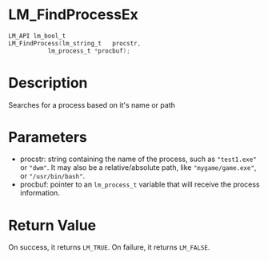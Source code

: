 # LM_FindProcessEx

```c
LM_API lm_bool_t
LM_FindProcess(lm_string_t   procstr,
	       lm_process_t *procbuf);
```

# Description

Searches for a process based on it's name or path

# Parameters

- procstr: string containing the name of the process, such as `"test1.exe"` or `"dwm"`. It may also be a relative/absolute path, like `"mygame/game.exe"`, or `"/usr/bin/bash"`.
- procbuf: pointer to an `lm_process_t` variable that will receive the process information.

# Return Value

On success, it returns `LM_TRUE`. On failure, it returns `LM_FALSE`.

